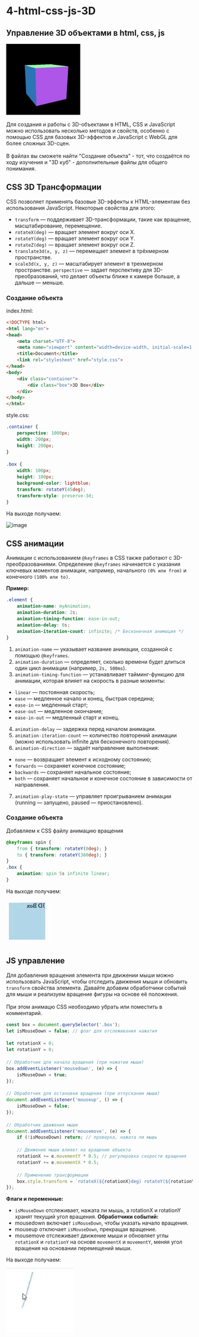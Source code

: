 # 4-html-css-js-3D
## Управление 3D объектами в html, css, js

<img src="https://github.com/TeachKait20/NoneCode/blob/main/3D+html/cube-rotate.gif?raw=true" width="200">


Для создания и работы с 3D-объектами в HTML, CSS и JavaScript можно использовать несколько методов и свойств, особенно с помощью CSS для базовых 3D-эффектов и JavaScript с WebGL для более сложных 3D-сцен. <br><br>
В файлах вы сможете найти "Создание объекта" - тот, что создаётся по ходу изучения и "3D куб" - дополнительные файлы для общего понимания. 

## CSS 3D Трансформации
CSS позволяет применять базовые 3D-эффекты к HTML-элементам без использования JavaScript. Некоторые свойства для этого:

* `transform` — поддерживает 3D-трансформации, такие как вращение, масштабирование, перемещение.
* `rotateX(deg)` — вращает элемент вокруг оси X.
* `rotateY(deg)` — вращает элемент вокруг оси Y.
* `rotateZ(deg)` — вращает элемент вокруг оси Z.
* `translate3d(x, y, z)` — перемещает элемент в трёхмерном пространстве.
* `scale3d(x, y, z)` — масштабирует элемент в трехмерном пространстве.
`perspective` — задает перспективу для 3D-преобразований, что делает объекты ближе к камере больше, а дальше — меньше.

### Создание объекта

index.html:
```html
<!DOCTYPE html>
<html lang="en">
<head>
    <meta charset="UTF-8">
    <meta name="viewport" content="width=device-width, initial-scale=1.0">
    <title>Document</title>
    <link rel="stylesheet" href="style.css">
</head>
<body>
    <div class="container">
        <div class="box">3D Box</div>
    </div>
</body>
</html>
```
style.css:
```css
.container {
    perspective: 1000px;
    width: 200px;
    height: 200px;
}

.box {
    width: 100px;
    height: 100px;
    background-color: lightblue;
    transform: rotateY(45deg);
    transform-style: preserve-3d;
}
```
На выходе получаем:

![image](https://github.com/user-attachments/assets/e47b8694-a7b7-4447-87ee-45d4a766f265)

## CSS анимации

Анимации с использованием `@keyframes` в CSS также работают с 3D-преобразованиями. Определение `@keyframes` начинается с указания ключевых моментов анимации, например, начального `(0% или from)` и конечного `(100% или to)`.

**Пример:**
```css
.element {
    animation-name: myAnimation;
    animation-duration: 2s;
    animation-timing-function: ease-in-out;
    animation-delay: 0s;
    animation-iteration-count: infinite; /* Бесконечная анимация */
}
```
1. `animation-name` — указывает название анимации, созданной с помощью `@keyframes`.
2. `animation-duration` — определяет, сколько времени будет длиться один цикл анимации (например, `2s, 500ms`).
3. `animation-timing-function` — устанавливает тайминг-функцию для анимации, которая влияет на скорость в разные моменты:
* `linear` — постоянная скорость;
* `ease` — медленное начало и конец, быстрая середина;
* `ease-in` — медленный старт;
* `ease-out` — медленное окончание;
* `ease-in-out` — медленный старт и конец.
4. `animation-delay` — задержка перед началом анимации.
5. `animation-iteration-count` — количество повторений анимации (можно использовать infinite для бесконечного повторения).
6. `animation-direction` — задаёт направление выполнения:
* `none` — возвращает элемент к исходному состоянию;
* `forwards` — сохраняет конечное состояние;
* `backwards` — сохраняет начальное состояние;
* `both` — сохраняет начальное и конечное состояние в зависимости от направления.
7. `animation-play-state` — управляет проигрыванием анимации (running — запущено, paused — приостановлено).

### Создание объекта
Добавляем к CSS файлу анимацию вращения
```css
@keyframes spin {
    from { transform: rotateY(0deg); }
    to { transform: rotateY(360deg); }
}
.box {
    animation: spin 5s infinite linear;
}
```

На выходе получаем:

<img src="https://github.com/TeachKait20/NoneCode/blob/main/3D+html/rotate-obj.gif?raw=true">

## JS управление
Для добавления вращения элемента при движении мыши можно использовать JavaScript, чтобы отследить движения мыши и обновить `transform` свойства элемента. Давайте добавим обработчики событий для мыши и реализуем вращение фигуры на основе её положения. <br><br>
При этом анимацю CSS необходимо убрать или поместить в комментарий.
```javascript
const box = document.querySelector('.box');
let isMouseDown = false; // флаг для отслеживания нажатия

let rotationX = 0;
let rotationY = 0;

// Обработчик для начала вращения (при нажатии мыши)
box.addEventListener('mousedown', (e) => {
    isMouseDown = true;
});

// Обработчик для остановки вращения (при отпускании мыши)
document.addEventListener('mouseup', () => {
    isMouseDown = false;
});

// Обработчик движения мыши
document.addEventListener('mousemove', (e) => {
    if (!isMouseDown) return; // проверка, нажата ли мышь

    // Движение мыши влияет на вращение объекта
    rotationX += e.movementY * 0.5; // регулировка скорости вращения
    rotationY += e.movementX * 0.5;

    // Применение трансформации
    box.style.transform = `rotateX(${rotationX}deg) rotateY(${rotationY}deg)`;
});
```
**Флаги и переменные:**
* `isMouseDown` отслеживает, нажата ли мышь, а rotationX и rotationY хранят текущий угол вращения.
**Обработчики событий:**
* mousedown включает `isMouseDown`, чтобы указать начало вращения.
* mouseup отключает `isMouseDown`, прекращая вращение.
* mousemove отслеживает движение мыши и обновляет углы `rotationX` и `rotationY` на основе `movementX` и `movementY`, меняя угол вращения на основании перемещений мыши.

На выходе получаем:

<img src="https://github.com/TeachKait20/NoneCode/blob/main/3D+html/rotate-obj-js.gif?raw=true">
